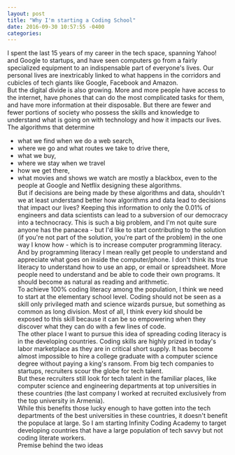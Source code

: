 ```yaml
---
layout: post
title: "Why I'm starting a Coding School"
date: 2016-09-30 10:57:55 -0400
categories: 
---
```

I spent the last 15 years of my career in the tech space, spanning Yahoo! and Google to startups, and have seen computers go from a fairly specialized equipment to an indispensable part of everyone's lives. Our personal lives are inextricably linked to what happens in the corridors and cubicles of tech giants like Google, Facebook and Amazon.  
But the digital divide is also growing.  More and more people have access to the internet, have phones that can do the most complicated tasks for them, and have more information at their disposable.  But there are fewer and fewer portions of society who possess the skills and knowledge to understand what is going on with technology and how it impacts our lives.
The algorithms that determine 
- what we find when we do a web search, 
- where we go and what routes we take to drive there, 
- what we buy, 
- where we stay when we travel
- how we get there, 
- what movies and shows we watch
are mostly a blackbox, even to the people at Google and Netflix designing these algorithms.  
But if decisions are being made by these algorithms and data, shouldn't we at least understand better how algorithms and data lead to decisions that impact our lives?
Keeping this information to only the 0.01% of engineers and data scientists can lead to a subversion of our democracy into a technocracy. 
This is such a big problem, and I'm not quite sure anyone has the panacea - but I'd like to start contributing to the solution (if you're not part of the solution, you're part of the problem) in the one way I know how - which is to increase computer programming literacy.  And by programming literacy I mean really get people to understand and appreciate what goes on inside the computer/phone.  I don't think its true literacy to understand how to use an app, or email or spreadsheet.  More people need to understand and be able to code their own programs.  It should become as natural as reading and arithmetic.  
To achieve 100% coding literacy among the population, I think we need to start at the elementary school level.  Coding should not be seen as a skill only privileged math and science wizards pursue, but something as common as long division.  Most of all, I think every kid should be exposed to this skill because it can be so empowering when they discover what they can do with a few lines of code.   
The other place I want to pursue this idea of spreading coding literacy is in the developing countries.  Coding skills are highly prized in today's labor marketplace as they are in critical short supply.  It has become almost impossible to hire a college graduate with a computer science degree without paying a king's ransom.  From big tech companies to startups, recruiters scour the globe for tech talent.  
But these recruiters still look for tech talent in the familiar places, like computer science and engineering departments at top universities in these countries (the last company I worked at recruited exclusively from the top university in Armenia).  
While this benefits those lucky enough to have gotten into the tech departments of the best universities in these countries, it doesn't benefit the populace at large.  So I am starting Infinity Coding Academy to target developing countries that have a large population of tech savvy but not coding literate workers.  
Premise behind the two ideas       


